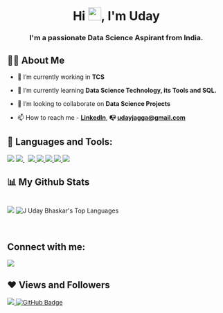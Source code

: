 <h1 align="center">Hi <img src="https://raw.githubusercontent.com/MartinHeinz/MartinHeinz/master/wave.gif" width="30px">, I'm Uday</h1>
<h3 align="center">I'm a passionate Data Science Aspirant from India.</h3>


## 🙋‍♂️ About Me

- 🔭 I’m currently working in **TCS**

- 🌱 I’m currently learning **Data Science Technology, its Tools and SQL.**

- 👯 I’m looking to collaborate on **Data Science Projects**

- 📫 How to reach me -    **[LinkedIn](https://www.linkedin.com/in/jagga-uday-bhaskar-812bb1132/)**,  **:mailbox_with_no_mail: udayjagga@gmail.com**

## 🚀 Languages and Tools:

<p align="left"> 
    <a href="https://www.python.org/" target="_blank"> <img src="https://img.icons8.com/color/48/undefined/python--v1.png"/></a>
    <a style="padding-right:8px;" href="https://www.mysql.com/" target="_blank"> <img src="https://img.icons8.com/fluent/50/000000/mysql-logo.png"/> </a>
    <a href="https://www.w3schools.com/html/" target="_blank"> <img src="https://img.icons8.com/color/48/undefined/html-5--v1.png"/> </a>
    <a href="https://www.w3schools.com/css/" target="_blank"> <img src="https://img.icons8.com/color/48/000000/css3.png"/> </a> 
    <a href="https://www.java.com/en/" target="_blank"> <img src="https://img.icons8.com/color/48/undefined/java-coffee-cup-logo--v1.png"/"/> </a>
    <a href="https://git-scm.com/" target="_blank"> <img src="https://img.icons8.com/color/48/000000/git.png"/> </a> 
    <a href="https://jupyter.org/" target="_blank"> <img src="https://img.icons8.com/fluency/48/undefined/jupyter.png"/> </a> 
</p>

## 📊 My Github Stats

  <br/>
   <img src = "https://github-readme-stats.vercel.app/api?username=udayjagga&&show_icons=true&title_color=ffffff&icon_color=bb2acf&text_color=daf7dc&bg_color=151515">
  <img alt="J Uday Bhaskar's Top Languages" src="https://github-readme-stats.vercel.app/api/top-langs/?username=udayjagga&langs_count=8&count_private=true&layout=compact&theme=react&hide_border=true&bg_color=0D1117" />
  <br/>
  
<br/>
<br/>

## Connect with me:
<p align="left">

<a href = "https://www.linkedin.com/in/jagga-uday-bhaskar-812bb1132/"><img src="https://img.icons8.com/fluent/48/000000/linkedin.png"/></a>
</p>

## ❤ Views and Followers
<a href="https://github.com/Meghna-DAS/github-profile-views-counter">
    <img src="https://komarev.com/ghpvc/?username=udayjagga">
</a>
<a href="https://github.com/udayjagga?tab=followers"><img src="https://img.shields.io/github/followers/udayjagga?label=Followers&style=social" alt="GitHub Badge"></a>
